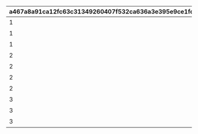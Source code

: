 |a467a8a91ca12fc63c31349260407f532ca636a3e395e9ce1fc50df7c76dd184|a48246df0f8818532c9f8da15da3c493dbfd4832c9b72408404e1d9d80a00272|cec965da6ce8dcf0be4cc78bcc24259c774996d7e545da1d124f2181ddd84e84|70d1696f92980f0ad758fb78858ba674ac0421547db1b3da9e77cf83ebf35d92|6b9c40c34cd8d021d6ede9d19b5fde3d748500a403c54faa47bfebc6aa176371|2bf07945136c7e056ba1cd0b4c1db425b0a48f6df3b5999ea3a6b83621e4a0ba|
| --- | --- | --- | --- | --- | --- |
|1|101|特別講座プレゼンレポート|12|13|ちぇるるんインパクト|
|1|102|特別講座プレゼンレポート|13|14|クロエご明察|
|1|103|特別講座プレゼンレポート|14|22|吹き散らせ先輩風|
|2|201|メルクリウス財団活動日誌|22|23|アキノのリーダーシップ|
|2|202|メルクリウス財団活動日誌|23|24|燃えろたい焼き魂|
|2|203|メルクリウス財団活動日誌|24|25|麦しゅわに不可能なし|
|2|204|メルクリウス財団活動日誌|25|32|ミフユの説教１日コース|
|3|301|ユニのメモ帳|32|33|発泡と生菓子の哲学|
|3|302|ユニのメモ帳|33|34|虎穴に潜らずんば|
|3|303|ユニのメモ帳|34|0|動作試験と破滅の誘惑|